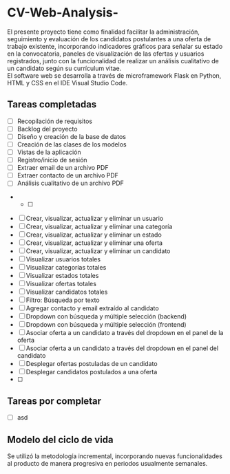 # CV-Web-Analysis-
El presente proyecto tiene como finalidad facilitar la administración, seguimiento y evaluación de los candidatos postulantes a una oferta de trabajo existente, incorporando indicadores gráficos para señalar su estado en la convocatoria, paneles de visualización de las ofertas y usuarios registrados, junto con la funcionalidad de realizar un análisis cualitativo de un candidato según su currículum vitae.
<br>
El software web se desarrolla a través de microframework Flask en Python, HTML y CSS en el IDE Visual Studio Code.

## Tareas completadas
- [ ] Recopilación de requisitos
- [ ] Backlog del proyecto 
- [ ] Diseño y creación de la base de datos
- [ ] Creación de las clases de los modelos
- [ ] Vistas de la aplicación
- [ ] Registro/inicio de sesión
- [ ] Extraer email de un archivo PDF
- [ ] Extraer contacto de un archivo PDF
- [ ] Análisis cualitativo de un archivo PDF
- - [ ]
- [ ] Crear, visualizar, actualizar y eliminar un usuario
- [ ] Crear, visualizar, actualizar y eliminar una categoría
- [ ] Crear, visualizar, actualizar y eliminar un estado
- [ ] Crear, visualizar, actualizar y eliminar una oferta
- [ ] Crear, visualizar, actualizar y eliminar un candidato
- [ ] Visualizar usuarios totales
- [ ] Visualizar categorías totales
- [ ] Visualizar estados totales
- [ ] Visualizar ofertas totales
- [ ] Visualizar candidatos totales
- [ ] Filtro: Búsqueda por texto
- [ ] Agregar contacto y email extraído al candidato
- [ ] Dropdown con búsqueda y múltiple selección (backend)
- [ ] Dropdown con búsqueda y múltiple selección (frontend)
- [ ] Asociar oferta a un candidato a través del dropdown en el panel de la oferta
- [ ] Asociar oferta a un candidato a través del dropdown en el panel del candidato
- [ ] Desplegar ofertas postuladas de un candidato
- [ ] Desplegar candidatos postulados a una oferta
- [ ] 

## Tareas por completar
- [ ] asd

## Modelo del ciclo de vida

Se utilizó la metodología incremental, incorporando nuevas funcionalidades al producto de manera progresiva en periodos usualmente semanales.


